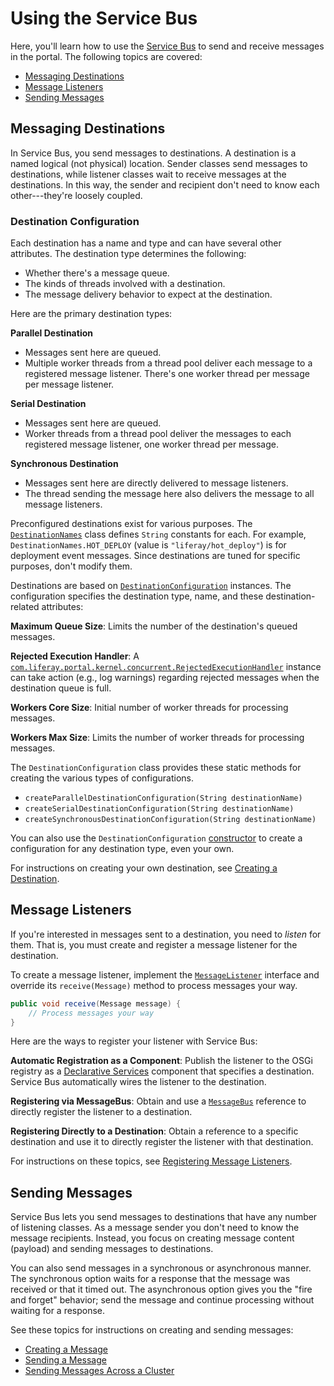 # Using the Service Bus

Here, you'll learn how to use the 
[Service Bus](/docs/7-2/frameworks/-/knowledge_base/f/back-end-frameworks#service-bus) 
to send and receive messages in the portal. The following topics are covered: 

-   [Messaging Destinations](#messaging-destinations)
-   [Message Listeners](#message-listeners)
-   [Sending Messages](#sending-messages)

## Messaging Destinations

In Service Bus, you send messages to destinations. A destination is a named 
logical (not physical) location. Sender classes send messages to destinations, 
while listener classes wait to receive messages at the destinations. In this 
way, the sender and recipient don't need to know each other---they're loosely
coupled. 

### Destination Configuration

Each destination has a name and type and can have several other attributes. The 
destination type determines the following: 

-   Whether there's a message queue. 
-   The kinds of threads involved with a destination. 
-   The message delivery behavior to expect at the destination. 

Here are the primary destination types:

**Parallel Destination**

-   Messages sent here are queued.
-   Multiple worker threads from a thread pool deliver each message to a 
    registered message listener. There's one worker thread per message per 
    message listener. 

**Serial Destination**

-   Messages sent here are queued. 
-   Worker threads from a thread pool deliver the messages to each registered 
    message listener, one worker thread per message. 

**Synchronous Destination**

-   Messages sent here are directly delivered to message listeners. 
-   The thread sending the message here also delivers the message to all message 
    listeners. 

Preconfigured destinations exist for various purposes. The 
[`DestinationNames`](@platform-ref@/7.2-latest/javadocs/portal-kernel/com/liferay/portal/kernel/messaging/DestinationNames.html)
class defines `String` constants for each. For example, 
`DestinationNames.HOT_DEPLOY` (value is  `"liferay/hot_deploy"`) is for 
deployment event messages. Since destinations are tuned for specific purposes, 
don't modify them. 

Destinations are based on 
[`DestinationConfiguration`](@platform-ref@/7.2-latest/javadocs/portal-kernel/com/liferay/portal/kernel/messaging/DestinationConfiguration.html) 
instances. The configuration specifies the destination type, name, and these 
destination-related attributes: 

**Maximum Queue Size**: Limits the number of the destination's queued messages. 

**Rejected Execution Handler**: A 
[`com.liferay.portal.kernel.concurrent.RejectedExecutionHandler`](@platform-ref@/7.2-latest/javadocs/portal-kernel/com/liferay/portal/kernel/concurrent/RejectedExecutionHandler.html) 
instance can take action (e.g., log warnings) regarding rejected messages when 
the destination queue is full. 

**Workers Core Size**: Initial number of worker threads for processing messages. 

**Workers Max Size**: Limits the number of worker threads for processing 
messages. 

The `DestinationConfiguration` class provides these static methods for creating 
the various types of configurations. 

-   `createParallelDestinationConfiguration(String destinationName)`
-   `createSerialDestinationConfiguration(String destinationName)`
-   `createSynchronousDestinationConfiguration(String destinationName)`

You can also use the `DestinationConfiguration` 
[constructor](@platform-ref@/7.2-latest/javadocs/portal-kernel/com/liferay/portal/kernel/messaging/DestinationConfiguration.html#DestinationConfiguration-java.lang.String-java.lang.String-) 
to create a configuration for any destination type, even your own. 

For instructions on creating your own destination, see 
[Creating a Destination](/docs/7-2/frameworks/-/knowledge_base/f/creating-a-destination). 

## Message Listeners

If you're interested in messages sent to a destination, you need to *listen* for 
them. That is, you must create and register a message listener for the 
destination. 

To create a message listener, implement the
[`MessageListener`](@platform-ref@/7.2-latest/javadocs/portal-kernel/com/liferay/portal/kernel/messaging/MessageListener.html) 
interface and override its `receive(Message)` method to process messages your 
way. 

```java
public void receive(Message message) {
    // Process messages your way
}
```

Here are the ways to register your listener with Service Bus: 

**Automatic Registration as a Component**: Publish the listener to the OSGi 
registry as a 
[Declarative Services](/docs/7-2/frameworks/-/knowledge_base/f/declarative-services) 
component that specifies a destination. Service Bus automatically wires the 
listener to the destination. 

**Registering via MessageBus**: Obtain and use a 
[`MessageBus`](@platform-ref@/7.2-latest/javadocs/portal-kernel/com/liferay/portal/kernel/messaging/MessageBus.html) 
reference to directly register the listener to a destination. 

**Registering Directly to a Destination**: Obtain a reference to a specific 
destination and use it to directly register the listener with that destination. 

For instructions on these topics, see 
[Registering Message Listeners](/docs/7-2/frameworks/-/knowledge_base/f/registering-message-listeners). 

## Sending Messages

Service Bus lets you send messages to destinations that have any number of 
listening classes. As a message sender you don't need to know the message 
recipients. Instead, you focus on creating message content (payload) and sending 
messages to destinations. 

You can also send messages in a synchronous or asynchronous manner. The 
synchronous option waits for a response that the message was received or that it 
timed out. The asynchronous option gives you the "fire and forget" behavior; 
send the message and continue processing without waiting for a response. 

See these topics for instructions on creating and sending messages: 

- [Creating a Message](/docs/7-2/frameworks/-/knowledge_base/f/creating-a-message) 
- [Sending a Message](/docs/7-2/frameworks/-/knowledge_base/f/sending-a-message) 
- [Sending Messages Across a Cluster](/docs/7-2/frameworks/-/knowledge_base/f/sending-messages-across-a-cluster) 

